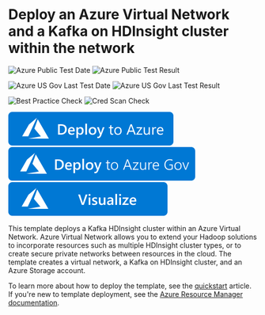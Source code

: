 # Deploy an Azure Virtual Network and a Kafka on HDInsight cluster within the network

![Azure Public Test Date](https://azurequickstartsservice.blob.core.windows.net/badges/101-hdinsight-kafka/PublicLastTestDate.svg)
![Azure Public Test Result](https://azurequickstartsservice.blob.core.windows.net/badges/101-hdinsight-kafka/PublicDeployment.svg)

![Azure US Gov Last Test Date](https://azurequickstartsservice.blob.core.windows.net/badges/101-hdinsight-kafka/FairfaxLastTestDate.svg)
![Azure US Gov Last Test Result](https://azurequickstartsservice.blob.core.windows.net/badges/101-hdinsight-kafka/FairfaxDeployment.svg)

![Best Practice Check](https://azurequickstartsservice.blob.core.windows.net/badges/101-hdinsight-kafka/BestPracticeResult.svg)
![Cred Scan Check](https://azurequickstartsservice.blob.core.windows.net/badges/101-hdinsight-kafka/CredScanResult.svg)

[![Deploy To Azure](https://raw.githubusercontent.com/Azure/azure-quickstart-templates/master/1-CONTRIBUTION-GUIDE/images/deploytoazure.svg?sanitize=true)](https://portal.azure.com/#create/Microsoft.Template/uri/https%3A%2F%2Fraw.githubusercontent.com%2FAzure%2Fazure-quickstart-templates%2Fmaster%2F101-hdinsight-kafka%2Fazuredeploy.json)
[![Deploy To Azure US Gov](https://raw.githubusercontent.com/Azure/azure-quickstart-templates/master/1-CONTRIBUTION-GUIDE/images/deploytoazuregov.svg?sanitize=true)](https://portal.azure.us/#create/Microsoft.Template/uri/https%3A%2F%2Fraw.githubusercontent.com%2FAzure%2Fazure-quickstart-templates%2Fmaster%2F101-hdinsight-kafka%2Fazuredeploy.json)
[![Visualize](https://raw.githubusercontent.com/Azure/azure-quickstart-templates/master/1-CONTRIBUTION-GUIDE/images/visualizebutton.svg?sanitize=true)](http://armviz.io/#/?load=https%3A%2F%2Fraw.githubusercontent.com%2FAzure%2Fazure-quickstart-templates%2Fmaster%2F101-hdinsight-kafka%2Fazuredeploy.json)

This template deploys a Kafka HDInsight cluster within an Azure Virtual Network. Azure Virtual Network allows you to extend your Hadoop solutions to incorporate resources such as multiple HDInsight cluster types, or to create secure private networks between resources in the cloud. The template creates a virtual network, a Kafka on HDInsight cluster, and an Azure Storage account.

To learn more about how to deploy the template, see the [quickstart](https://docs.microsoft.com/azure/hdinsight/kafka/apache-kafka-quickstart-resource-manager-template) article. If you're new to template deployment, see the [Azure Resource Manager documentation](https://docs.microsoft.com/azure/azure-resource-manager/).
